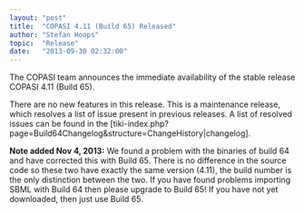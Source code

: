 ```yaml
---
layout: "post"
title:  "COPASI 4.11 (Build 65) Released"
author: "Stefan Hoops"
topic:  "Release"
date:   "2013-09-30 02:32:00"
---
```


The COPASI team announces the immediate availability of the stable release COPASI 4.11 (Build 65).

There are no new features in this release. This is a maintenance release, which resolves a list of issue present in previous releases. A list of resolved issues can be found in the [tiki-index.php?page=Build64Changelog&structure=ChangeHistory|changelog].

__Note added Nov 4, 2013:__ We found a problem with the binaries of build 64 and have corrected this with Build 65. There is no difference in the source code so these two have exactly the same version (4.11), the build number is the only distinction between the two. If you have found problems importing SBML with Build 64 then please upgrade to Build 65!  If you have not yet downloaded, then just use Build 65.

